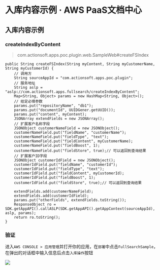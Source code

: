 # 入库内容示例 · AWS PaaS文档中心

## 入库内容示例

### createIndexByContent

> com.actionsoft.apps.poc.plugin.web.SampleWeb#createFSIndex
    
    
    public String createFSIndex(String myContent, String myCustomerName, String myCustomerId) {
        // 调用方
        String sourceAppId = "com.actionsoft.apps.poc.plugin";
        // 服务地址
        String aslp = "aslp://com.actionsoft.apps.fullsearch/createIndexByContent";
        Map<String, Object> params = new HashMap<String, Object>();
        // 给定必填参数
        params.put("repositoryName", "db1");
        params.put("documentId", UUIDGener.getUUID());
        params.put("content", myContent);
        JSONArray extendFields = new JSONArray();
        // 扩展客户名称字段
        JSONObject customerNameField = new JSONObject();
        customerNameField.put("fieldName", "customerName");
        customerNameField.put("fieldType", "text");
        customerNameField.put("fieldContent", myCustomerName);
        customerNameField.put("fieldBoost", 1);
        customerNameField.put("fieldStore", true);// 可以返回到查询结果
        // 扩展客户ID字段
        JSONObject customerIdField = new JSONObject();
        customerIdField.put("fieldName", "customerId");
        customerIdField.put("fieldType", "text");
        customerIdField.put("fieldContent", myCustomerId);
        customerIdField.put("fieldBoost", 1);
        customerIdField.put("fieldStore", true);// 可以返回到查询结果
    
        extendFields.add(customerNameField);
        extendFields.add(customerIdField);
        params.put("otherFields", extendFields.toString());
        ResponseObject ro = SDK.getAppAPI().callASLP(SDK.getAppAPI().getAppContext(sourceAppId), aslp, params);
        return ro.toString();
    }
    

### 验证

进入`AWS CONSOLE > 应用管理`并打开你的应用，在`部署`中点击`FullSearchSample`，在弹出的对话框中输入信息后点击`入库操作`按钮

[![](https://docs.awspaas.com/reference-guide/aws-paas-plugin-development-reference-guide/plugins/fullsearch-4.png)](<fullsearch-4.png>)